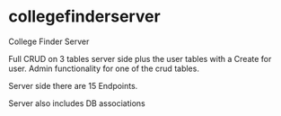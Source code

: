 # collegefinderserver

College Finder Server

Full CRUD on 3 tables server side plus the user tables with a Create for user. 
Admin functionality for one of the crud tables.


Server side there are 15 Endpoints.


Server also includes DB associations
